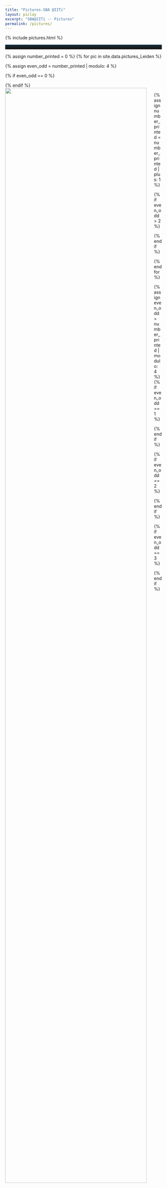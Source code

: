 ```yaml
---
title: "Pictures-SBA @IITi"
layout: piclay
excerpt: "SBA@IITi -- Pictures"
permalink: /pictures/
---
```


<!-- # <ins style="font-size: 30px; font-weight:600">Pictures </ins>
Jump to: [IIT Indore Video](#IITIndore), [Gallery](#gallery)


## <ins style="font-size: 29px;">IIT Indore</ins>

#### IIT Indore Video [(go to website)](https://iiti.ac.in):
<iframe width="315" height="315" src="https://www.youtube.com/embed/UScf6RseI7w" frameborder="0" allowfullscreen></iframe>
<hr> -->
{% include pictures.html %}
<hr style="height: 15px;
        border: 0;
        box-shadow: inset 0 12px 12px -12px rgba(9, 84, 132);">
{% assign number_printed = 0 %}
{% for pic in site.data.pictures_Leiden %}

{% assign even_odd = number_printed | modulo: 4 %}

{% if even_odd == 0 %}
<div class="row">
{% endif %}

<div class="col-sm-3 clearfix">
  <a href="{{ site.url }}{{ site.baseurl }}/images/picpic/Gallery/{{ pic.image }}" target="_blank">
<img src="{{ site.url }}{{ site.baseurl }}/images/picpic/Gallery/{{ pic.image }}" class="img-responsive" width="95%" style="float: left" /></a>
</div>

{% assign number_printed = number_printed | plus: 1 %}

{% if even_odd > 2 %}
</div>
{% endif %}


{% endfor %}

{% assign even_odd = number_printed | modulo: 4 %}
{% if even_odd == 1 %}
</div>
{% endif %}

{% if even_odd == 2 %}
</div>
{% endif %}

{% if even_odd == 3 %}
</div>
{% endif %}

<p> &nbsp; </p>

